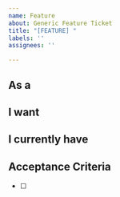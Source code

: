 ```yaml
---
name: Feature
about: Generic Feature Ticket
title: "[FEATURE] "
labels: ''
assignees: ''

---
```


## As a

## I want

## I currently have

## Acceptance Criteria

- [ ]
